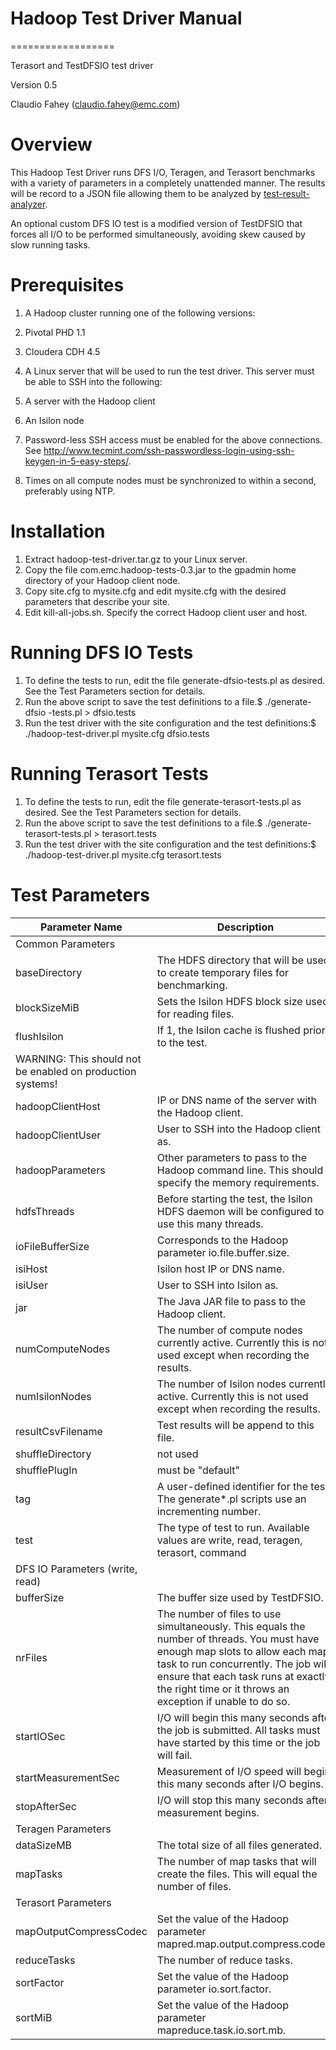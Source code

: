 # Hadoop Test Driver Manual
==================

Terasort and TestDFSIO test driver

Version 0.5

Claudio Fahey (claudio.fahey@emc.com)

# Overview

This Hadoop Test Driver runs DFS I/O, Teragen, and Terasort benchmarks with a variety of parameters in a completely unattended manner. The results will be record to a JSON file allowing them to be analyzed by [test-result-analyzer](https://github.com/claudiofahey/test-result-analyzer).

An optional custom DFS IO test is a modified version of TestDFSIO that forces all I/O to be performed simultaneously, avoiding skew caused by slow running tasks.

# Prerequisites

1. A Hadoop cluster running one of the following versions:
  1. Pivotal PHD 1.1
  2. Cloudera CDH 4.5

2. A Linux server that will be used to run the test driver. This server must be able to SSH into the following:
  1. A server with the Hadoop client
  2. An Isilon node

3. Password-less SSH access must be enabled for the above connections. See http://www.tecmint.com/ssh-passwordless-login-using-ssh-keygen-in-5-easy-steps/.
4. Times on all compute nodes must be synchronized to within a second, preferably using NTP.

# Installation

1. Extract hadoop-test-driver.tar.gz to your Linux server.
2. Copy the file com.emc.hadoop-tests-0.3.jar to the gpadmin home directory of your Hadoop client node.
3. Copy site.cfg to mysite.cfg and edit mysite.cfg with the desired parameters that describe your site.
4. Edit kill-all-jobs.sh. Specify the correct Hadoop client user and host.

# Running DFS IO Tests

1. To define the tests to run, edit the file generate-dfsio-tests.pl as desired. See the Test Parameters section for details.
2. Run the above script to save the test definitions to a file.$ ./generate- dfsio -tests.pl > dfsio.tests
3. Run the test driver with the site configuration and the test definitions:$ ./hadoop-test-driver.pl mysite.cfg dfsio.tests

# Running Terasort Tests

1. To define the tests to run, edit the file generate-terasort-tests.pl as desired. See the Test Parameters section for details.
2. Run the above script to save the test definitions to a file.$ ./generate-terasort-tests.pl > terasort.tests
3. Run the test driver with the site configuration and the test definitions:$ ./hadoop-test-driver.pl mysite.cfg terasort.tests

# Test Parameters

| Parameter Name | Description |
| --- | --- |
| Common Parameters |
| baseDirectory | The HDFS directory that will be used to create temporary files for benchmarking. |
| blockSizeMiB | Sets the Isilon HDFS block size used for reading files. |
| flushIsilon | If 1, the Isilon cache is flushed prior to the test.   
WARNING: This should not be enabled on production systems! |
| hadoopClientHost | IP or DNS name of the server with the Hadoop client. |
| hadoopClientUser | User to SSH into the Hadoop client as. |
| hadoopParameters | Other parameters to pass to the Hadoop command line. This should specify the memory requirements. |
| hdfsThreads | Before starting the test, the Isilon HDFS daemon will be configured to use this many threads. |
| ioFileBufferSize | Corresponds to the Hadoop parameter io.file.buffer.size. |
| isiHost | Isilon host IP or DNS name. |
| isiUser | User to SSH into Isilon as. |
| jar | The Java JAR file to pass to the Hadoop client. |
| numComputeNodes | The number of compute nodes currently active. Currently this is not used except when recording the results. |
| numIsilonNodes | The number of Isilon nodes currently active. Currently this is not used except when recording the results. |
| resultCsvFilename | Test results will be append to this file. |
| shuffleDirectory | not used |
| shufflePlugIn | must be "default" |
| tag | A user-defined identifier for the test. The generate\*.pl scripts use an incrementing number. |
| test | The type of test to run. Available values are write, read, teragen, terasort, command |
| DFS IO Parameters (write, read) |
| bufferSize | The buffer size used by TestDFSIO. |
| nrFiles | The number of files to use simultaneously. This equals the number of threads. You must have enough map slots to allow each map task to run concurrently. The job will ensure that each task runs at exactly the right time or it throws an exception if unable to do so. |
| startIOSec | I/O will begin this many seconds after the job is submitted. All tasks must have started by this time or the job will fail. |
| startMeasurementSec | Measurement of I/O speed will begin this many seconds after I/O begins. |
| stopAfterSec | I/O will stop this many seconds after measurement begins. |
| Teragen Parameters |
| dataSizeMB | The total size of all files generated. |
| mapTasks | The number of map tasks that will create the files. This will equal the number of files. |
| Terasort Parameters |
| mapOutputCompressCodec | Set the value of the Hadoop parameter mapred.map.output.compress.codec. |
| reduceTasks | The number of reduce tasks. |
| sortFactor | Set the value of the Hadoop parameter io.sort.factor. |
| sortMiB | Set the value of the Hadoop parameter mapreduce.task.io.sort.mb. |
